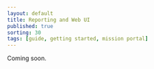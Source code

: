 ```yaml
---
layout: default
title: Reporting and Web UI
published: true
sorting: 30
tags: [guide, getting started, mission portal]
---
```


Coming soon.
